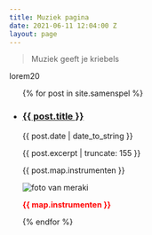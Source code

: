 ```yaml
---
title: Muziek pagina
date: 2021-06-11 12:04:00 Z
layout: page
---
```


> Muziek geeft je kriebels

lorem20
  <ul>
        {% for post in site.samenspel %}
        <li>
           <div class="nieuws__title-wrap">
               <h3><a href="{{ post.url }}">{{ post.title }}</a></h3>
                <p>{{ post.date | date_to_string }}</p>
           </div>
            <p>{{ post.excerpt | truncate: 155 }}</p>
            <p>{{ post.map.instrumenten }}</p>
            <img src="{{ post.map.foto-url }}" alt="foto van meraki">
            <p style="color:red; font-weight:bold;">{{ map.instrumenten }}</p>
        </li>
        {% endfor %}
    </ul>
